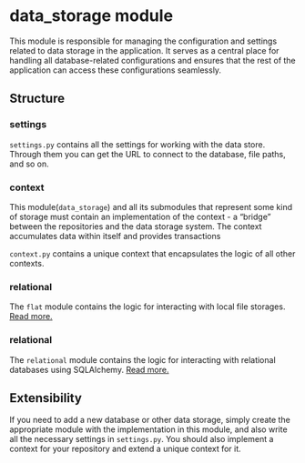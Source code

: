 # data_storage module
This module is responsible for managing the configuration and settings related to data storage in the application. It serves as a central place for handling all database-related configurations and ensures that the rest of the application can access these configurations seamlessly.

## Structure
### settings
`settings.py` contains all the settings for working with the data store. Through them you can get the URL to connect to the database, file paths, and so on.

### context
This module(`data_storage`) and all its submodules that represent some kind of storage must contain an implementation of the context - a “bridge” between the repositories and the data storage system. The context accumulates data within itself and provides transactions

`context.py` contains a unique context that encapsulates the logic of all other contexts.

### relational
The `flat` module contains the logic for interacting with local file storages. [Read more.](flat/README.md)

### relational
The `relational` module contains the logic for interacting with relational databases using SQLAlchemy. [Read more.](relational/README.md)

## Extensibility
If you need to add a new database or other data storage, simply create the appropriate module with the implementation in this module, and also write all the necessary settings in `settings.py`.
You should also implement a context for your repository and extend a unique context for it.
